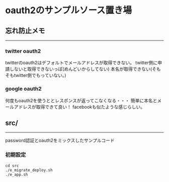# oauth2のサンプルソース置き場

## 忘れ防止メモ
--- 
### twitter oauth2
twitterのoauth2はデフォルトでメールアドレスが取得できない。
twitter側に申請しないと取得できないっぽ(めんどいからしてない)
本名が取得できない(そもそもtwitter側でもっていない。)

### google oauth2
何度もoauth2を使うととレスポンスが返ってこなくなる・・・
簡単に本名とメールアドレスが取得できて良い！
facebookも似たような感じらしい。

## src/
--- 
password認証とoauth2をミックスしたサンプルコード

### 初期設定
```
cd src
./e_migrate_deploy.sh
./e_app.sh
```